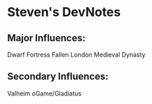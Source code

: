 # Steven's DevNotes

## Major Influences:

Dwarf Fortress
Fallen London
Medieval Dynasty

## Secondary Influences:

Valheim
oGame/Gladiatus